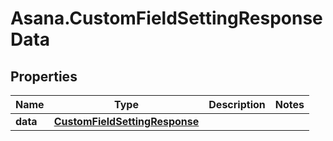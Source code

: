 # Asana.CustomFieldSettingResponseData

## Properties
Name | Type | Description | Notes
------------ | ------------- | ------------- | -------------
**data** | [**CustomFieldSettingResponse**](CustomFieldSettingResponse.md) |  | 
